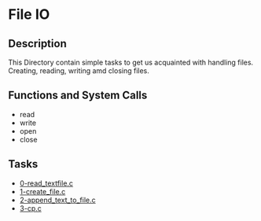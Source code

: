 # File IO

## Description
This Directory contain simple tasks to get us acquainted with handling files.
Creating, reading, writing amd closing files.

## Functions and System Calls
* read
* write
* open
* close

## Tasks
* [0-read_textfile.c](0-read_textfile.c)
* [1-create_file.c](1-create_file.c)
* [2-append_text_to_file.c](2-append_text_to_file.c)
* [3-cp.c](3-cp.c)
